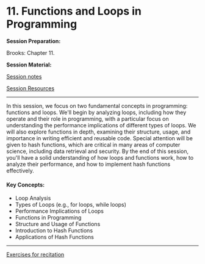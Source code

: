 # 11. Functions and Loops in Programming

**Session Preparation:**

Brooks: Chapter 11.

**Session Material:**

[Session notes]()

[Session Resources](https://viaucdk-my.sharepoint.com/:f:/g/personal/rib_viauc_dk/EnwGIx3PNuJHmDljj0r5POsB2j5n658Vxcqrw0s2iVcznQ?e=p5WKpf)

--------------------------

In this session, we focus on two fundamental concepts in programming: functions and loops. We'll begin by analyzing loops, including how they operate and their role in programming, with a particular focus on understanding the performance implications of different types of loops. We will also explore functions in depth, examining their structure, usage, and importance in writing efficient and reusable code. Special attention will be given to hash functions, which are critical in many areas of computer science, including data retrieval and security. By the end of this session, you'll have a solid understanding of how loops and functions work, how to analyze their performance, and how to implement hash functions effectively.

#### Key Concepts:
- Loop Analysis
- Types of Loops (e.g., for loops, while loops)
- Performance Implications of Loops
- Functions in Programming
- Structure and Usage of Functions
- Introduction to Hash Functions
- Applications of Hash Functions
--------------------------

[Exercises for recitation]()
